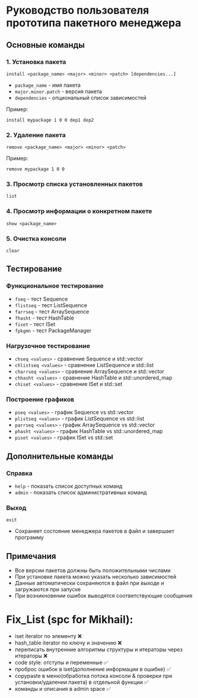 # Руководство пользователя прототипа пакетного менеджера

## Основные команды

### 1. Установка пакета
```
install <package_name> <major> <minor> <patch> [dependencies...]
```
- `package_name` - имя пакета
- `major.minor.patch` - версия пакета
- `dependencies` - опциональный список зависимостей

Пример:
```
install mypackage 1 0 0 dep1 dep2
```

### 2. Удаление пакета
```
remove <package_name> <major> <minor> <patch>
```
Пример:
```
remove mypackage 1 0 0
```

### 3. Просмотр списка установленных пакетов
```
list
```

### 4. Просмотр информации о конкретном пакете
```
show <package_name>
```

### 5. Очистка консоли
```
clear
```

## Тестирование

### Функциональное тестирование
- `fseq` - тест Sequence
- `flistseq` - тест ListSequence
- `farrseq` - тест ArraySequence
- `fhasht` - тест HashTable
- `fiset` - тест ISet
- `fpkgmn` - тест PackageManager

### Нагрузочное тестирование
- `chseq <values>` - сравнение Sequence и std::vector
- `chlistseq <values>` - сравнение ListSequence и std::list
- `charrseq <values>` - сравнение ArraySequence и std::vector
- `chhasht <values>` - сравнение HashTable и std::unordered_map
- `chiset <values>` - сравнение ISet и std::set

### Построение графиков
- `pseq <values>` - график Sequence vs std::vector
- `plistseq <values>` - график ListSequence vs std::list
- `parrseq <values>` - график ArraySequence vs std::vector
- `phasht <values>` - график HashTable vs std::unordered_map
- `piset <values>` - график ISet vs std::set

## Дополнительные команды

### Справка
- `help` - показать список доступных команд
- `admin` - показать список административных команд

### Выход
```
exit
```
- Сохраняет состояние менеджера пакетов в файл и завершает программу

## Примечания
- Все версии пакетов должны быть положительными числами
- При установке пакета можно указать несколько зависимостей
- Данные автоматически сохраняются в файл при выходе и загружаются при запуске
- При возникновении ошибок выводятся соответствующие сообщения

# Fix_List (spc for Mikhail):
- iset iterator по элементу ❌
- hash_table iterator по ключу и значению ❌
- переписать внутренние алгоритмы структуры и итераторы через итераторы ❌
- code style: отступы и переменные ✅
- проброс ошибок в iset(дополнение информации в ошибке) ✅
- copypaste в меню(обработка потока консоли & проверки при установки/удалении пакета) в отдельной функции ✅
- команды и описания в admin space ✅


